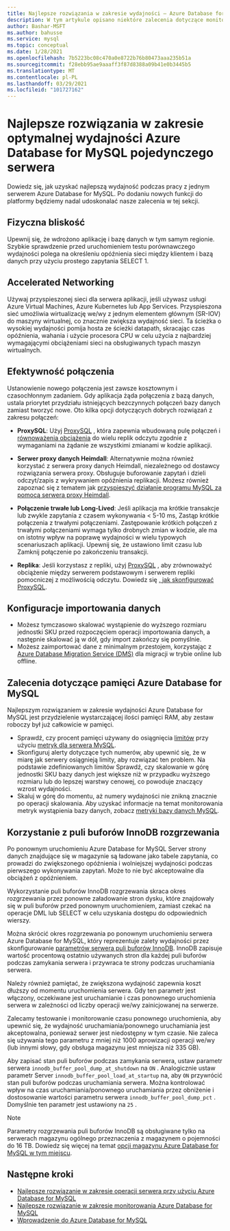 ```yaml
---
title: Najlepsze rozwiązania w zakresie wydajności — Azure Database for MySQL
description: W tym artykule opisano niektóre zalecenia dotyczące monitorowania i dostrajania wydajności Azure Database for MySQL.
author: Bashar-MSFT
ms.author: bahusse
ms.service: mysql
ms.topic: conceptual
ms.date: 1/28/2021
ms.openlocfilehash: 7b5223bc08c470a0e8722b76b80473aaa235b51a
ms.sourcegitcommit: f28ebb95ae9aaaff3f87d8388a09b41e0b3445b5
ms.translationtype: MT
ms.contentlocale: pl-PL
ms.lasthandoff: 03/29/2021
ms.locfileid: "101727162"
---
```

# <a name="best-practices-for-optimal-performance-of-your-azure-database-for-mysql---single-server"></a>Najlepsze rozwiązania w zakresie optymalnej wydajności Azure Database for MySQL pojedynczego serwera

Dowiedz się, jak uzyskać najlepszą wydajność podczas pracy z jednym serwerem Azure Database for MySQL. Po dodaniu nowych funkcji do platformy będziemy nadal udoskonalać nasze zalecenia w tej sekcji.

## <a name="physical-proximity"></a>Fizyczna bliskość

 Upewnij się, że wdrożono aplikację i bazę danych w tym samym regionie. Szybkie sprawdzenie przed uruchomieniem testu porównawczego wydajności polega na określeniu opóźnienia sieci między klientem i bazą danych przy użyciu prostego zapytania SELECT 1. 

## <a name="accelerated-networking"></a>Accelerated Networking

Używaj przyspieszonej sieci dla serwera aplikacji, jeśli używasz usługi Azure Virtual Machines, Azure Kubernetes lub App Services. Przyspieszona sieć umożliwia wirtualizację we/wy z jednym elementem głównym (SR-IOV) do maszyny wirtualnej, co znacznie zwiększa wydajność sieci. Ta ścieżka o wysokiej wydajności pomija hosta ze ścieżki datapath, skracając czas opóźnienia, wahania i użycie procesora CPU w celu użycia z najbardziej wymagającymi obciążeniami sieci na obsługiwanych typach maszyn wirtualnych.

## <a name="connection-efficiency"></a>Efektywność połączenia

Ustanowienie nowego połączenia jest zawsze kosztownym i czasochłonnym zadaniem. Gdy aplikacja żąda połączenia z bazą danych, ustala priorytet przydziału istniejących bezczynnych połączeń bazy danych zamiast tworzyć nowe.  Oto kilka opcji dotyczących dobrych rozwiązań z zakresu połączeń:

- **ProxySQL**: Użyj [ProxySQL](https://proxysql.com/) , która zapewnia wbudowaną pulę połączeń i [równoważenia obciążenia](https://techcommunity.microsoft.com/t5/azure-database-for-mysql/load-balance-read-replicas-using-proxysql-in-azure-database-for/ba-p/880042) do wielu replik odczytu zgodnie z wymaganiami na żądanie ze wszystkimi zmianami w kodzie aplikacji.

- **Serwer proxy danych Heimdall**: Alternatywnie można również korzystać z serwera proxy danych Heimdall, niezależnego od dostawcy rozwiązania serwera proxy. Obsługuje buforowanie zapytań i dzieli odczyt/zapis z wykrywaniem opóźnienia replikacji. Możesz również zapoznać się z tematem jak [przyspieszyć działanie programu MySQL za pomocą serwera proxy Heimdall](https://techcommunity.microsoft.com/t5/azure-database-for-mysql/accelerate-mysql-performance-with-the-heimdall-proxy/ba-p/1063349).  

- **Połączenie trwałe lub Long-Lived**: Jeśli aplikacja ma krótkie transakcje lub zwykle zapytania z czasem wykonywania < 5-10 ms, Zastąp krótkie połączenia z trwałymi połączeniami. Zastępowanie krótkich połączeń z trwałymi połączeniami wymaga tylko drobnych zmian w kodzie, ale ma on istotny wpływ na poprawę wydajności w wielu typowych scenariuszach aplikacji. Upewnij się, że ustawiono limit czasu lub Zamknij połączenie po zakończeniu transakcji.

- **Replika**: Jeśli korzystasz z repliki, użyj [ProxySQL](https://proxysql.com/) , aby zrównoważyć obciążenie między serwerem podstawowym i serwerem repliki pomocniczej z możliwością odczytu. Dowiedz się [, jak skonfigurować ProxySQL](https://techcommunity.microsoft.com/t5/azure-database-for-mysql/scaling-an-azure-database-for-mysql-workload-running-on/ba-p/1105847).

## <a name="data-import-configurations"></a>Konfiguracje importowania danych

- Możesz tymczasowo skalować wystąpienie do wyższego rozmiaru jednostki SKU przed rozpoczęciem operacji importowania danych, a następnie skalować ją w dół, gdy import zakończy się pomyślnie.
- Możesz zaimportować dane z minimalnym przestojem, korzystając z [Azure Database Migration Service (DMS)](https://datamigration.microsoft.com/) dla migracji w trybie online lub offline. 

## <a name="azure-database-for-mysql-memory-recommendations"></a>Zalecenia dotyczące pamięci Azure Database for MySQL

Najlepszym rozwiązaniem w zakresie wydajności Azure Database for MySQL jest przydzielenie wystarczającej ilości pamięci RAM, aby zestaw roboczy był już całkowicie w pamięci. 

- Sprawdź, czy procent pamięci używany do osiągnięcia [limitów](./concepts-pricing-tiers.md) przy użyciu [metryk dla serwera MySQL](./concepts-monitoring.md). 
- Skonfiguruj alerty dotyczące tych numerów, aby upewnić się, że w miarę jak serwery osiągnieją limity, aby rozwiązać ten problem. Na podstawie zdefiniowanych limitów Sprawdź, czy skalowanie w górę jednostki SKU bazy danych jest większe niż w przypadku wyższego rozmiaru lub do lepszej warstwy cenowej, co powoduje znaczący wzrost wydajności. 
- Skaluj w górę do momentu, aż numery wydajności nie znikną znacznie po operacji skalowania. Aby uzyskać informacje na temat monitorowania metryk wystąpienia bazy danych, zobacz [metryki bazy danych MySQL](./concepts-monitoring.md#metrics).
 
## <a name="use-innodb-buffer-pool-warmup"></a>Korzystanie z puli buforów InnoDB rozgrzewania

Po ponownym uruchomieniu Azure Database for MySQL Server strony danych znajdujące się w magazynie są ładowane jako tabele zapytania, co prowadzi do zwiększonego opóźnienia i wolniejszej wydajności podczas pierwszego wykonywania zapytań. Może to nie być akceptowalne dla obciążeń z opóźnieniem. 

Wykorzystanie puli buforów InnoDB rozgrzewania skraca okres rozgrzewania przez ponowne załadowanie stron dysku, które znajdowały się w puli buforów przed ponownym uruchomieniem, zamiast czekać na operacje DML lub SELECT w celu uzyskania dostępu do odpowiednich wierszy.

Można skrócić okres rozgrzewania po ponownym uruchomieniu serwera Azure Database for MySQL, który reprezentuje zalety wydajności przez skonfigurowanie [parametrów serwera puli buforów InnoDB](https://dev.mysql.com/doc/refman/8.0/en/innodb-preload-buffer-pool.html). InnoDB zapisuje wartość procentową ostatnio używanych stron dla każdej puli buforów podczas zamykania serwera i przywraca te strony podczas uruchamiania serwera.

Należy również pamiętać, że zwiększona wydajność zapewnia koszt dłuższy od momentu uruchomienia serwera. Gdy ten parametr jest włączony, oczekiwane jest uruchamianie i czas ponownego uruchomienia serwera w zależności od liczby operacji we/wy zainicjowanej na serwerze. 

Zalecamy testowanie i monitorowanie czasu ponownego uruchomienia, aby upewnić się, że wydajność uruchamiania/ponownego uruchamiania jest akceptowalna, ponieważ serwer jest niedostępny w tym czasie. Nie zaleca się używania tego parametru z mniej niż 1000 aprowizacji operacji we/wy (lub innymi słowy, gdy obsługa magazynu jest mniejsza niż 335 GB).

Aby zapisać stan puli buforów podczas zamykania serwera, ustaw parametr serwera `innodb_buffer_pool_dump_at_shutdown` na `ON` . Analogicznie ustaw parametr Server `innodb_buffer_pool_load_at_startup` na, aby `ON` przywrócić stan puli buforów podczas uruchamiania serwera. Można kontrolować wpływ na czas uruchamiania/ponownego uruchamiania przez obniżenie i dostosowanie wartości parametru serwera `innodb_buffer_pool_dump_pct` . Domyślnie ten parametr jest ustawiony na `25` .

> [!Note]
> Parametry rozgrzewania puli buforów InnoDB są obsługiwane tylko na serwerach magazynu ogólnego przeznaczenia z magazynem o pojemności do 16 TB. Dowiedz się więcej na temat [opcji magazynu Azure Database for MySQL w tym miejscu](./concepts-pricing-tiers.md#storage).

## <a name="next-steps"></a>Następne kroki

- [Najlepsze rozwiązanie w zakresie operacji serwera przy użyciu Azure Database for MySQL](concept-operation-excellence-best-practices.md) <br/>
- [Najlepsze rozwiązanie w zakresie monitorowania Azure Database for MySQL](concept-monitoring-best-practices.md)<br/>
- [Wprowadzenie do Azure Database for MySQL](quickstart-create-mysql-server-database-using-azure-portal.md)<br/>